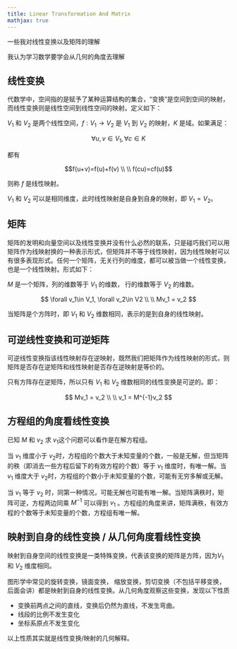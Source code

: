 ```yaml
---
title: Linear Transformation And Matrix
mathjax: true
---
```


一些我对线性变换以及矩阵的理解

我认为学习数学要学会从几何的角度去理解

## 线性变换

代数学中，空间指的是赋予了某种运算结构的集合，“变换”是空间到空间的映射，而线性变换则是线性空间到线性空间的映射。定义如下：

$V_1$ 和 $V_2$ 是两个线性空间，$f:V_1\rightarrow V_2$ 是 $V_1$ 到 $V_2$ 的映射，$K$ 是域。如果满足：

$$ \forall u,v\in V_1, \forall c\in K $$

都有

$$f(u+v)=f(u)+f(v) \\ \\ f(cu)=cf(u)$$

则称 $f$ 是线性映射。

$V_1$ 和 $V_2$ 可以是相同维度，此时线性映射是自身到自身的映射，即 $V_1=V_2$。

## 矩阵

矩阵的发明和向量空间以及线性变换并没有什么必然的联系，只是碰巧我们可以用矩阵作为线映射换的一种表示形式，但矩阵并不等于线性映射，因为线性映射可以有很多表现形式。任何一个矩阵，无关行列的维度，都可以被当做一个线性变换，也是一个线性映射。形式如下：

$M$ 是一个矩阵，列的维数等于 $V_1$ 的维数， 行的维数等于 $V_2$ 的维数。

$$ \forall v_1\in V_1, \forall v_2\in V2 \\ \\ Mv_1 = v_2 $$

当矩阵是个方阵时，即 $V_1$ 和 $V_2$ 维数相同，表示的是到自身的线性映射。

## 可逆线性变换和可逆矩阵

可逆线性变换指该线性映射存在逆映射，既然我们把矩阵作为线性映射的形式，则矩阵是否存在逆矩阵和线性映射是否存在逆映射是等价的。

只有方阵存在逆矩阵，所以只有 $V_1$ 和 $V_2$ 维数相同的线性变换是可逆的。即：

$$ Mv_1 = v_2 \\ \\ v_1 = M^{-1}v_2
$$

## 方程组的角度看线性变换
已知 $M$ 和 $v_2$ 求 $v_1$这个问题可以看作是在解方程组。

当 $v_1$ 维度小于 $v_2$时，方程组的个数大于未知变量的个数，一般是无解，但当矩阵的秩（即消去一些方程后留下的有效方程的个数）等于 $v_1$ 维度时，有唯一解。当 $v_1$ 维度大于 $v_2$时，方程组的个数小于未知变量的个数，可能有无穷多解或无解。

当 $v_1$ 等于 $v_2$ 时，同第一种情况，可能无解也可能有唯一解。当矩阵满秩时，矩阵可逆，方程两边同乘 $M^{-1}$ 可以得到 $v_1$ 。方程组的角度来讲，矩阵满秩，有效方程的个数等于未知变量的个数，方程组有唯一解。

## 映射到自身的线性变换 / 从几何角度看线性变换

映射到自身空间的线性变换是一类特殊变换，代表该变换的矩阵是方阵，因为$V_1$ 和 $V_2$ 维度相同。

图形学中常见的旋转变换，镜面变换， 缩放变换，剪切变换（不包括平移变换，后面会讲）都是映射到自身的线性变换。从几何角度观察这些变换，发现以下性质
* 变换前两点之间的直线，变换后仍然为直线，不发生弯曲。
* 线段的比例不发生变化
* 坐标系原点不发生变化

以上性质其实就是线性变换/映射的几何解释。

